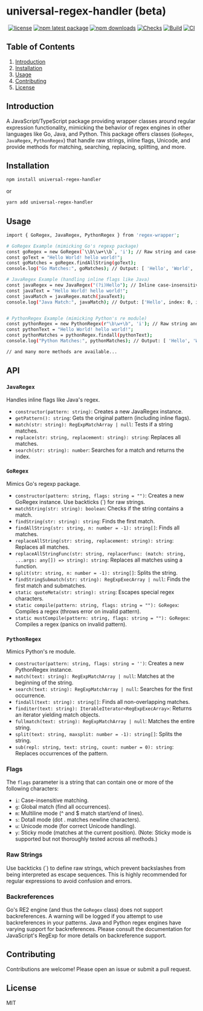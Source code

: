 # universal-regex-handler (beta)

<div align="center">

[![license](https://img.shields.io/badge/license-MIT-blue.svg)](https://github.com/tyrog07/universal-regex-handler/blob/HEAD/LICENSE)
[![npm latest package](https://img.shields.io/npm/v/universal-regex-handler/latest.svg)](https://www.npmjs.com/package/universal-regex-handler)
[![npm downloads](https://img.shields.io/npm/dm/universal-regex-handler.svg)](https://www.npmjs.com/package/universal-regex-handler)
[![Checks](https://github.com/tyrog07/universal-regex-handler/actions/workflows/test.yml/badge.svg)](https://github.com/tyrog07/universal-regex-handler/actions/workflows/test.yml)
[![Build](https://github.com/tyrog07/universal-regex-handler/actions/workflows/build.yml/badge.svg)](https://github.com/tyrog07/universal-regex-handler/actions/workflows/build.yml)
[![CI](https://github.com/tyrog07/universal-regex-handler/actions/workflows/CI.yml/badge.svg?branch=main)](https://github.com/tyrog07/universal-regex-handler/actions/workflows/CI.yml)

</div>

## Table of Contents

1. [Introduction](#introduction)
2. [Installation](#installation)
3. [Usage](#usage)
4. [Contributing](#contributing)
5. [License](#license)

## Introduction

A JavaScript/TypeScript package providing wrapper classes around regular expression functionality, mimicking the behavior of regex engines in other languages like Go, Java, and Python. This package offers classes (`GoRegex`, `JavaRegex`, `PythonRegex`) that handle raw strings, inline flags, Unicode, and provide methods for matching, searching, replacing, splitting, and more.

## Installation

```bash
npm install universal-regex-handler
```

or

```bash
yarn add universal-regex-handler
```

## Usage

```bash
import { GoRegex, JavaRegex, PythonRegex } from 'regex-wrapper';

# GoRegex Example (mimicking Go's regexp package)
const goRegex = new GoRegex(`\\b\\w+\\b`, 'i'); // Raw string and case-insensitive
const goText = "Hello World! hello world!";
const goMatches = goRegex.findAllString(goText);
console.log("Go Matches:", goMatches); // Output: [ 'Hello', 'World', 'hello', 'world' ]

# JavaRegex Example (handling inline flags like Java)
const javaRegex = new JavaRegex("(?i)Hello"); // Inline case-insensitive flag
const javaText = "Hello World! hello world!";
const javaMatch = javaRegex.match(javaText);
console.log("Java Match:", javaMatch); // Output: ['Hello', index: 0, input: 'Hello World! hello world!', groups: undefined]


# PythonRegex Example (mimicking Python's re module)
const pythonRegex = new PythonRegex(r"\b\w+\b", 'i'); // Raw string and case-insensitive
const pythonText = "Hello World! hello world!";
const pythonMatches = pythonRegex.findall(pythonText);
console.log("Python Matches:", pythonMatches); // Output: [ 'Hello', 'World', 'hello', 'world' ]

// and many more methods are available...
```

## API

### `JavaRegex`

Handles inline flags like Java's regex.

- `constructor(pattern: string)`: Creates a new JavaRegex instance.
- `getPattern(): string`: Gets the original pattern (including inline flags).
- `match(str: string): RegExpMatchArray | null`: Tests if a string matches.
- `replace(str: string, replacement: string): string`: Replaces all matches.
- `search(str: string): number`: Searches for a match and returns the index.

### `GoRegex`

Mimics Go's regexp package.

- `constructor(pattern: string, flags: string = "")`: Creates a new GoRegex instance. Use backticks (`) for raw strings.
- `matchString(str: string): boolean`: Checks if the string contains a match.
- `findString(str: string): string`: Finds the first match.
- `findAllString(str: string, n: number = -1): string[]`: Finds all matches.
- `replaceAllString(str: string, replacement: string): string`: Replaces all matches.
- `replaceAllStringFunc(str: string, replacerFunc: (match: string, ...args: any[]) => string): string`: Replaces all matches using a function.
- `split(str: string, n: number = -1): string[]`: Splits the string.
- `findStringSubmatch(str: string): RegExpExecArray | null`: Finds the first match and submatches.
- `static quoteMeta(str: string): string`: Escapes special regex characters.
- `static compile(pattern: string, flags: string = ""): GoRegex`: Compiles a regex (throws error on invalid pattern).
- `static mustCompile(pattern: string, flags: string = ""): GoRegex`: Compiles a regex (panics on invalid pattern).

### `PythonRegex`

Mimics Python's re module.

- `constructor(pattern: string, flags: string = '')`: Creates a new PythonRegex instance.
- `match(text: string): RegExpMatchArray | null`: Matches at the beginning of the string.
- `search(text: string): RegExpMatchArray | null`: Searches for the first occurrence.
- `findall(text: string): string[]`: Finds all non-overlapping matches.
- `finditer(text: string): IterableIterator<RegExpExecArray>`: Returns an iterator yielding match objects.
- `fullmatch(text: string): RegExpMatchArray | null`: Matches the entire string.
- `split(text: string, maxsplit: number = -1): string[]`: Splits the string.
- `sub(repl: string, text: string, count: number = 0): string`: Replaces occurrences of the pattern.

### Flags

The `flags` parameter is a string that can contain one or more of the following characters:

- `i`: Case-insensitive matching.
- `g`: Global match (find all occurrences).
- `m`: Multiline mode (^ and $ match start/end of lines).
- `s`: Dotall mode (dot . matches newline characters).
- `u`: Unicode mode (for correct Unicode handling).
- `y`: Sticky mode (matches at the current position). (Note: Sticky mode is supported but not thoroughly tested across all methods.)

### Raw Strings

Use backticks (`) to define raw strings, which prevent backslashes from being interpreted as escape sequences. This is highly recommended for regular expressions to avoid confusion and errors.

### Backreferences

Go's RE2 engine (and thus the `GoRegex` class) does not support backreferences. A warning will be logged if you attempt to use backreferences in your patterns. Java and Python regex engines have varying support for backreferences. Please consult the documentation for JavaScript's RegExp for more details on backreference support.

## Contributing

Contributions are welcome! Please open an issue or submit a pull request.

## License

MIT
